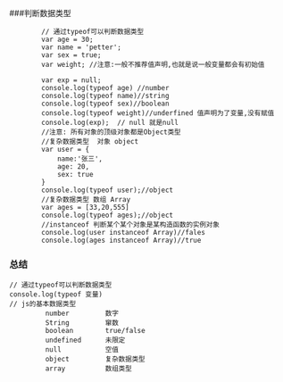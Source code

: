###判断数据类型


			// 通过typeof可以判断数据类型
			var age = 30;
			var name = 'petter';
			var sex = true;
			var weight; //注意:一般不推荐值声明,也就是说一般变量都会有初始值

			var exp = null;
			console.log(typeof age) //number
			console.log(typeof name)//string
			console.log(typeof sex)//boolean
			console.log(typeof weight)//underfined 值声明为了变量,没有赋值
			console.log(exp);  // null 就是null 
			//注意: 所有对象的顶级对象都是Object类型
			//复杂数据类型  对象 object
			var user = {
				name:'张三',
				age: 20,
				sex: true
			}
			console.log(typeof user);//object
			//复杂数据类型 数组 Array
			var ages = [33,20,555]
			console.log(typeof ages);//object
			//instanceof 判断某个某个对象是某构造函数的实例对象
			console.log(user instanceof Array)//fales
			console.log(ages instanceof Array)//true

### 总结
	// 通过typeof可以判断数据类型
	console.log(typeof 变量)
	// js的基本数据类型
			 number 		数字
			 String  		窜数
			 boolean 		true/false
			 undefined		未限定
			 null			空值
			 object 		复杂数据类型
			 array			数组类型